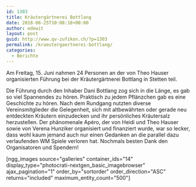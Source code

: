 ```yaml
---
id: 1303
title: Kräutergärtnerei Bottlang
date: 2018-06-25T10:08:18+00:00
author: edewit
layout: post
guid: http://www.qv-zufikon.ch/?p=1303
permalink: /kraeutergaertnerei-bottlang/
categories:
  - Berichte
---
```

Am Freitag, 15. Juni nahmen 24 Personen an der von Theo Hauser organisierten Führung bei der Kräutergärtnerei Bottlang in Stetten teil.

Die Führung durch den Inhaber Dani Bottlang zog sich in die Länge, es gab so viel Spannendes zu hören. Praktisch zu jedem Pflänzchen gab es eine Geschichte zu hören. Nach dem Rundgang nutzten diverse Vereinsmitglieder die Gelegenheit, sich mit altbewährten oder gerade neu entdeckten Kräutern einzudecken und ihr persönliches Kräutersalz herzustellen. Der phänomenale Apéro, der von Heidi und Theo Hauser sowie von Verena Hunziker organisiert und finanziert wurde, war so lecker, dass wohl kaum jemand auch nur einen Gedanken an die parallel dazu verlaufenden WM Spiele verloren hat. Nochmals besten Dank den Organisatoren und Spendern!

[ngg\_images source="galleries" container\_ids="14" display\_type="photocrati-nextgen\_basic\_imagebrowser" ajax\_pagination="1" order\_by="sortorder" order\_direction="ASC" returns="included" maximum\_entity\_count="500"]